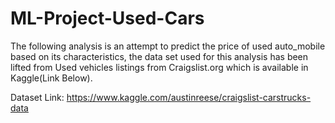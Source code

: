 # ML-Project-Used-Cars
The following analysis is an attempt to predict the price of used auto_mobile based on its characteristics, the data set used for this analysis has been lifted from
Used vehicles listings from Craigslist.org which is available in Kaggle(Link Below).

Dataset Link: https://www.kaggle.com/austinreese/craigslist-carstrucks-data
